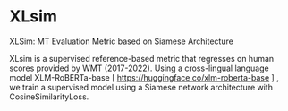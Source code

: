 # XLsim
XLSim: MT Evaluation Metric based on Siamese Architecture <be>


XLsim is a supervised reference-based metric that regresses on human scores provided by WMT (2017-2022). Using a cross-lingual language model XLM-RoBERTa-base [ https://huggingface.co/xlm-roberta-base ] , we train a supervised model using a Siamese network architecture with CosineSimilarityLoss. 



